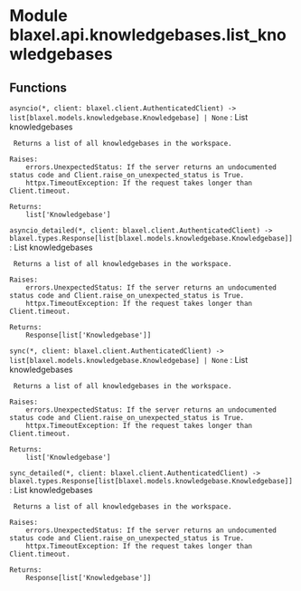 Module blaxel.api.knowledgebases.list_knowledgebases
====================================================

Functions
---------

`asyncio(*, client: blaxel.client.AuthenticatedClient) ‑> list[blaxel.models.knowledgebase.Knowledgebase] | None`
:   List knowledgebases
    
     Returns a list of all knowledgebases in the workspace.
    
    Raises:
        errors.UnexpectedStatus: If the server returns an undocumented status code and Client.raise_on_unexpected_status is True.
        httpx.TimeoutException: If the request takes longer than Client.timeout.
    
    Returns:
        list['Knowledgebase']

`asyncio_detailed(*, client: blaxel.client.AuthenticatedClient) ‑> blaxel.types.Response[list[blaxel.models.knowledgebase.Knowledgebase]]`
:   List knowledgebases
    
     Returns a list of all knowledgebases in the workspace.
    
    Raises:
        errors.UnexpectedStatus: If the server returns an undocumented status code and Client.raise_on_unexpected_status is True.
        httpx.TimeoutException: If the request takes longer than Client.timeout.
    
    Returns:
        Response[list['Knowledgebase']]

`sync(*, client: blaxel.client.AuthenticatedClient) ‑> list[blaxel.models.knowledgebase.Knowledgebase] | None`
:   List knowledgebases
    
     Returns a list of all knowledgebases in the workspace.
    
    Raises:
        errors.UnexpectedStatus: If the server returns an undocumented status code and Client.raise_on_unexpected_status is True.
        httpx.TimeoutException: If the request takes longer than Client.timeout.
    
    Returns:
        list['Knowledgebase']

`sync_detailed(*, client: blaxel.client.AuthenticatedClient) ‑> blaxel.types.Response[list[blaxel.models.knowledgebase.Knowledgebase]]`
:   List knowledgebases
    
     Returns a list of all knowledgebases in the workspace.
    
    Raises:
        errors.UnexpectedStatus: If the server returns an undocumented status code and Client.raise_on_unexpected_status is True.
        httpx.TimeoutException: If the request takes longer than Client.timeout.
    
    Returns:
        Response[list['Knowledgebase']]
